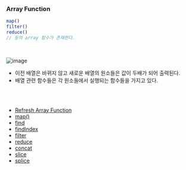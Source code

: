 ### Array Function
```JavaScript
map()
filter()
reduce()
// 등의 array 함수가 존재한다.
```

<br>

![image](https://user-images.githubusercontent.com/79950504/181341581-9a198fe1-b3d5-4ad4-9a02-c405884e6251.png)
- 이전 배열은 바뀌지 않고 새로운 배열의 원소들은 값이 두배가 되어 출력된다.
- 배열 관련 함수들은 각 원소들에서 실행되는 함수들을 가지고 있다.

<br>
<br>

- [Refresh Array Function](https://developer.mozilla.org/en-US/docs/Web/JavaScript/Reference/Global_Objects/Array)
- [map()](https://developer.mozilla.org/en-US/docs/Web/JavaScript/Reference/Global_Objects/Array/map)
- [find](https://developer.mozilla.org/en-US/docs/Web/JavaScript/Reference/Global_Objects/Array/find)
- [findIndex](https://developer.mozilla.org/en-US/docs/Web/JavaScript/Reference/Global_Objects/Array/findIndex)
- [filter](https://developer.mozilla.org/en-US/docs/Web/JavaScript/Reference/Global_Objects/Array/filter)
- [reduce](https://developer.mozilla.org/en-US/docs/Web/JavaScript/Reference/Global_Objects/Array/Reduce?v=b)
- [concat](https://developer.mozilla.org/en-US/docs/Web/JavaScript/Reference/Global_Objects/Array/concat?v=b)
- [slice](https://developer.mozilla.org/en-US/docs/Web/JavaScript/Reference/Global_Objects/Array/slice)
- [splice](https://developer.mozilla.org/en-US/docs/Web/JavaScript/Reference/Global_Objects/Array/splice)
